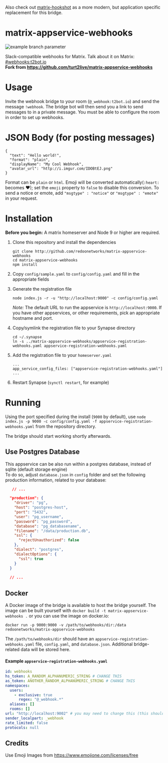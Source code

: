 Also check out [matrix-hookshot](https://github.com/Half-Shot/matrix-hookshot) as a more modern, but application specific replacement for this bridge.

# matrix-appservice-webhooks

![example branch parameter](https://github.com/netresearch/matrix-appservice-webhooks/actions/workflows/publish.when-tagged.yml/badge.svg?branch=master)

Slack-compatible webhooks for Matrix. Talk about it on Matrix: [#webhooks:t2bot.io](https://matrix.to/#/#webhooks:t2bot.io)  
**Fork from https://github.com/turt2live/matrix-appservice-webhooks**

# Usage

Invite the webhook bridge to your room (`@_webhook:t2bot.io`) and send the message `!webhook`. The bridge bot will then send you a link to send messages to in a private message. You must be able to configure the room in order to set up webhooks.

# JSON Body (for posting messages)

```
{
  "text": "Hello world!",
  "format": "plain",
  "displayName": "My Cool Webhook",
  "avatar_url": "http://i.imgur.com/IDOBtEJ.png"
}
```

Format can be `plain` or `html`. Emoji will be converted automatically(`:heart:` becomes ❤); set the `emoji` property to `false` to disable this conversion.
To send a notice or emote, add `"msgtype" : "notice"` or `"msgtype" : "emote"` in your request.

# Installation

**Before you begin:** A matrix homeserver and Node 9 or higher are required.

1. Clone this repository and install the dependencies

   ```
   git clone http://github.com/redoonetworks/matrix-appservice-webhooks
   cd matrix-appservice-webhooks
   npm install
   ```

2. Copy `config/sample.yaml` to `config/config.yaml` and fill in the appropriate fields
3. Generate the registration file

   ```
   node index.js -r -u "http://localhost:9000" -c config/config.yaml
   ```

   _Note:_ The default URL to run the appservice is `http://localhost:9000`. If you have other appservices, or other requirements, pick an appropriate hostname and port.

4. Copy/symlink the registration file to your Synapse directory

   ```
   cd ~/.synapse
   ln -s ../matrix-appservice-webhooks/appservice-registration-webhooks.yaml appservice-registration-webhooks.yaml
   ```

5. Add the registration file to your `homeserver.yaml`

   ```
   ...
   app_service_config_files: ["appservice-registration-webhooks.yaml"]
   ...
   ```

6. Restart Synapse (`synctl restart`, for example)

# Running

Using the port specified during the install (`9000` by default), use `node index.js -p 9000 -c config/config.yaml -f appservice-registration-webhooks.yaml` from the repository directory.

The bridge should start working shortly afterwards.

## Use Postgres Database

This appservice can be also run within a postgres database, instead of sqlite (default storage engine)  
To do so, adjust `database.json` in `config` folder and set the following production information, related to your database:

```json
   // ...

  "production": {
    "driver": "pg",
    "host": "postgres-host",
    "port": "5432",
    "user": "pg_username",
    "password": "pg_password",
    "database": "pg_databasename",
    "filename": "/data/production.db",
    "ssl": {
      "rejectUnauthorized": false
    },
    "dialect": "postgres",    
    "dialectOptions": {
      "ssl": true
    }    
  }
  
  // ...
```

## Docker

A Docker image of the bridge is available to host the bridge yourself. The image can be built yourself with `docker build -t matrix-appservice-webhooks .` or you can use the image on docker.io:

```
docker run -p 9000:9000 -v /path/to/webhooks/dir:/data redoonetworks/matrix-appservice-webhooks
```

The `/path/to/webhooks/dir` should have an `appservice-registration-webhooks.yaml` file, `config.yaml`, and `database.json`. Additional bridge-related data will be stored here.

#### Example `appservice-registration-webhooks.yaml`

```yaml
id: webhooks
hs_token: A_RANDOM_ALPHANUMERIC_STRING # CHANGE THIS
as_token: ANOTHER_RANDOM_ALPHANUMERIC_STRING # CHANGE THIS
namespaces:
  users:
    - exclusive: true
      regex: "@_webhook.*"
  aliases: []
  rooms: []
url: "http://localhost:9002" # you may need to change this (this should point at the bridge)
sender_localpart: _webhook
rate_limited: false
protocols: null
```

## Credits

Use Emoji Images from https://www.emojione.com/licenses/free
